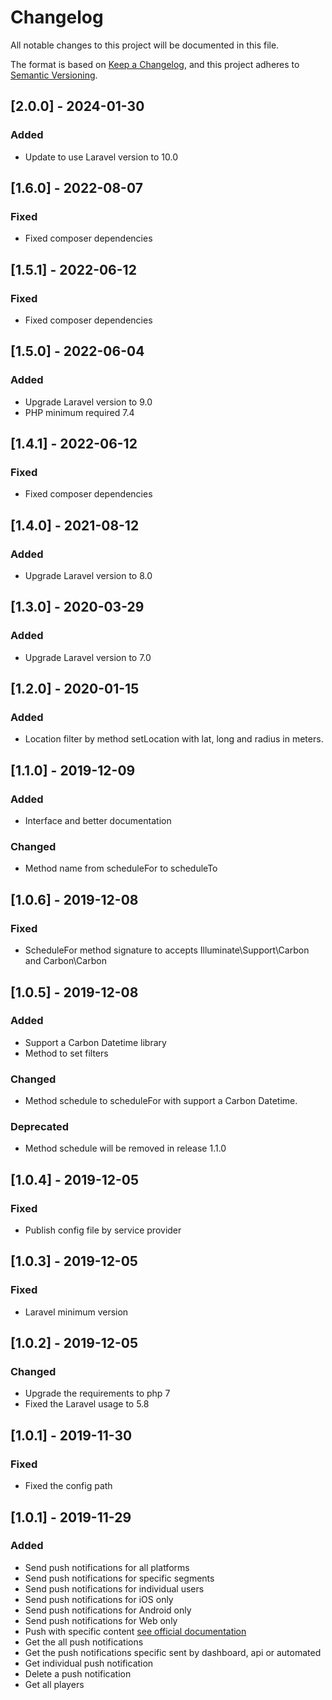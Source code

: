 # Changelog
All notable changes to this project will be documented in this file.

The format is based on [Keep a Changelog](https://keepachangelog.com/en/1.0.0/),
and this project adheres to [Semantic Versioning](https://semver.org/spec/v2.0.0.html).

## [2.0.0] - 2024-01-30
### Added
- Update to use Laravel version to 10.0

## [1.6.0] - 2022-08-07
### Fixed
- Fixed composer dependencies

## [1.5.1] - 2022-06-12
### Fixed
- Fixed composer dependencies

## [1.5.0] - 2022-06-04
### Added
- Upgrade Laravel version to 9.0
- PHP minimum required 7.4

## [1.4.1] - 2022-06-12
### Fixed
- Fixed composer dependencies

## [1.4.0] - 2021-08-12
### Added
- Upgrade Laravel version to 8.0

## [1.3.0] - 2020-03-29
### Added
- Upgrade Laravel version to 7.0

## [1.2.0] - 2020-01-15

### Added
- Location filter by method setLocation with lat, long and radius in meters.

## [1.1.0] - 2019-12-09

### Added
- Interface and better documentation

### Changed
- Method name from scheduleFor to scheduleTo

## [1.0.6] - 2019-12-08

### Fixed
- ScheduleFor method signature to accepts Illuminate\Support\Carbon and Carbon\Carbon

## [1.0.5] - 2019-12-08

### Added
- Support a Carbon Datetime library
- Method to set filters

### Changed
- Method schedule to scheduleFor with support a Carbon Datetime.

### Deprecated
- Method schedule will be removed in release 1.1.0

## [1.0.4] - 2019-12-05

### Fixed
- Publish config file by service provider

## [1.0.3] - 2019-12-05

### Fixed
- Laravel minimum version

## [1.0.2] - 2019-12-05

### Changed
- Upgrade the requirements to php 7
- Fixed the Laravel usage to 5.8

## [1.0.1] - 2019-11-30

### Fixed
- Fixed the config path

## [1.0.1] - 2019-11-29

### Added
- Send push notifications for all platforms
- Send push notifications for specific segments
- Send push notifications for individual users
- Send push notifications for iOS only
- Send push notifications for Android only
- Send push notifications for Web only
- Push with specific content [see official documentation](https://documentation.onesignal.com/reference#create-notification)
- Get the all push notifications
- Get the push notifications specific sent by dashboard, api or automated
- Get individual push notification
- Delete a push notification
- Get all players
